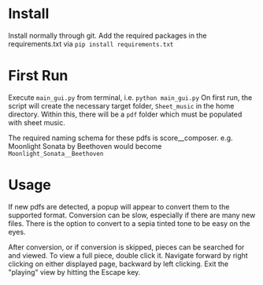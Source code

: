 # Install #
Install normally through git. Add the required packages in the requirements.txt via `pip install requirements.txt`

# First Run #
Execute `main_gui.py` from terminal, i.e. `python main_gui.py`
On first run, the script will create the necessary target folder, `Sheet_music` in the home directory.
Within this, there will be a `pdf` folder which must be populated with sheet music.

The required naming schema for these pdfs is score__composer. 
e.g. Moonlight Sonata by Beethoven would become `Moonlight_Sonata__Beethoven`

# Usage #
If new pdfs are detected, a popup will appear to convert them to the supported format. 
Conversion can be slow, especially if there are many new files. There is the option to convert to a sepia tinted tone to be easy on the eyes.

After conversion, or if conversion is skipped, pieces can be searched for and viewed.
To view a full piece, double click it. Navigate forward by right clicking on either displayed page, backward by left clicking.
Exit the "playing" view by hitting the Escape key.
